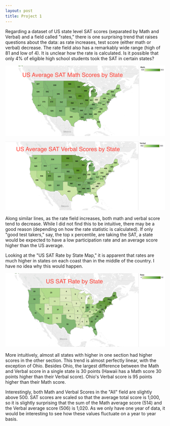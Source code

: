 ```yaml
---
layout: post
title: Project 1
---
```


Regarding a dataset of US state level SAT scores (separated by Math and Verbal) and a field called "rates," there is one surprising trend that raises questions about the data: as rate increases, test score (either math or verbal) decrease. The rate field also has a remarkably wide range (high of 81 and low of 4). It is unclear how the rate is calculated. Is it possible that only 4% of eligible high school students took the SAT in certain states?


![Math_scores](/Images/Math.png)


![Verbal_scores](/Images/Verbal.png)


Along similar lines, as the rate field increases, both math and verbal score tend to decrease. While I did not find this to be intuitive, there may be a good reason (depending on how the rate statistic is calculated). If only "good test takers," say, the top x percentile, are taking the SAT, a state would be expected to have a low participation rate and an average score higher than the US average.

Looking at the "US SAT Rate by State Map," it is apparent that rates are much higher in states on each coast than in the middle of the country. I have no idea why this would happen.


![SAT_rate](/Images/Rate.png)


More intuitively, almost all states with higher in one section had higher scores in the other section. This trend is almost perfectly linear, with the exception of Ohio. Besides Ohio, the largest difference between the Math and Verbal score in a single state is 30 points (Hawaii has a Math score 30 points higher than their Verbal score). Ohio's Verbal score is 95 points higher than their Math score.

Interestingly, both Math and Verbal Scores in the "All" field are slightly above 500. SAT scores are scaled so that the average total score is 1,000, so it is slightly surprising that the sum of the Math average score (514) and the Verbal average score (506) is 1,020. As we only have one year of data, it would be interesting to see how these values fluctuate on a year to year basis.
